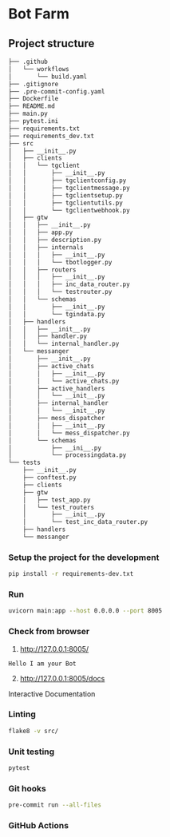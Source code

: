 # Bot Farm


## Project structure
``` bash
├── .github
│   └── workflows
│       └── build.yaml
├── .gitignore
├── .pre-commit-config.yaml
├── Dockerfile
├── README.md
├── main.py
├── pytest.ini
├── requirements.txt
├── requirements_dev.txt
├── src
│   ├── __init__.py
│   ├── clients
│   │   └── tgclient
│   │       ├── __init__.py
│   │       ├── tgclientconfig.py
│   │       ├── tgclientmessage.py
│   │       ├── tgclientsetup.py
│   │       ├── tgclientutils.py
│   │       └── tgclientwebhook.py
│   ├── gtw
│   │   ├── __init__.py
│   │   ├── app.py
│   │   ├── description.py
│   │   ├── internals
│   │   │   ├── __init__.py
│   │   │   └── tbotlogger.py
│   │   ├── routers
│   │   │   ├── __init__.py
│   │   │   ├── inc_data_router.py
│   │   │   └── testrouter.py
│   │   └── schemas
│   │       ├── __init__.py
│   │       └── tgindata.py
│   ├── handlers
│   │   ├── __init__.py
│   │   ├── handler.py
│   │   └── internal_handler.py
│   └── messanger
│       ├── __init__.py
│       ├── active_chats
│       │   ├── __init__.py
│       │   └── active_chats.py
│       ├── active_handlers
│       │   └── __init__.py
│       ├── internal_handler
│       │   └── __init__.py
│       ├── mess_dispatcher
│       │   ├── __init__.py
│       │   └── mess_dispatcher.py
│       └── schemas
│           ├── __ini__.py
│           └── processingdata.py
└── tests
    ├── __init__.py
    ├── conftest.py
    ├── clients
    ├── gtw
    │   ├── test_app.py
    │   └── test_routers
    │       ├── __init__.py
    │       └── test_inc_data_router.py
    ├── handlers
    └── messanger
```

### Setup the project for the development
```bash
pip install -r requirements-dev.txt
```

### Run
```bash
uvicorn main:app --host 0.0.0.0 --port 8005
```

### Check from browser
1. http://127.0.0.1:8005/
```
Hello I am your Bot
```

2. http://127.0.0.1:8005/docs

Interactive Documentation

### Linting
```bash
flake8 -v src/
```

### Unit testing
```bash
pytest
```

### Git hooks
```bash
pre-commit run --all-files
```

### GitHub Actions
